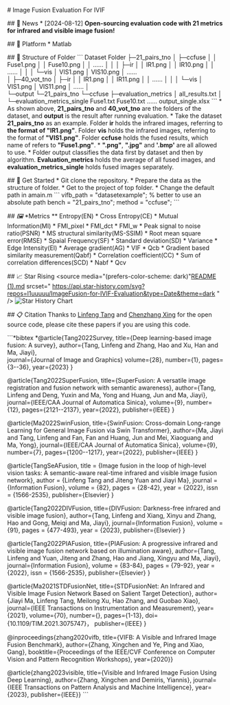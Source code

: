 \# Image Fusion Evaluation For IVIF


\## 📰 News
\* [2024-08-12] **Open-sourcing evaluation code with 21 metrics for infrared and visible image fusion!** 

\## 🗼 Platform
\* Matlab

\## 🚩 Structure of Folder
\```
Dataset Folder
    ├─21_pairs_tno
    │  ├─ccfuse
    │  │    Fuse1.png
    │  │    Fuse10.png
    │  │    ......
    │  │
    │  ├─ir
    │  │    IR1.png
    │  │    IR10.png
    │  │    ......
    │  │
    │  └─vis
    │       VIS1.png
    │       VIS10.png
    │       ......     
    │
    ├─40_vot_tno
    │  ├─ir
    │  │    IR1.png
    │  │    IR11.png
    │  │    ......
    │  │
    │  └─vis
    │       VIS1.png
    │       VIS11.png
    │       ......
    │       
    └─output
        └─21_pairs_tno
            └─ccfuse
                ├─evaluation_metrics
                │      all_results.txt
                │
                └─evaluation_metrics_single
                        Fuse1.txt
                        Fuse10.txt
                        ......
                        output_single.xlsx
\```
\* As shown above, **21_pairs_tno** and **40_vot_tno** are the folders of the dataset, and **output** is the result after running evaluation.
\* Take the dataset **21_pairs_tno** as an example. Folder **ir** holds the infrared images, referring to **the format of "IR1.png"**. Folder **vis** holds the infrared images, referring to the format of **"VIS1.png"**. Folder **ccfuse** holds the fused results, which name of refers to **"Fuse1.png"**. 
\* **".png"**, **".jpg"** and **'.bmp'** are all allowed to use.
\* Folder output classifies the data first by dataset and then by algorithm. **Evaluation_metrics** holds the average of all fused images, and **evaluation_metrics_single** holds fused images separately.


\## 💁 Get Started
\* Git clone the repository.
\* Prepare the data as the structure of folder.
\* Get to the project of top folder. 
\* Change the default path in amain.m
\```
vifb_path = "datasetexample\"; % better to use an absolute path
bench = "21_pairs_tno";
method = "ccfuse";
\```
    
*##* *🖼️* *Metrics
** Entropy(EN)
\* Cross Entropy(CE)
\* Mutual Information(MI)
\* FMI_pixel
\* FMI_dct
\* FMI_w
\* Peak signal to noise ratio(PSNR)
\* MS structural similarity(MS-SSIM)
\* Root mean square error(RMSE)
\* Spaial Frequency(SF)
\* Standard deviation(SD)
\* Variance
\* Edge Intensity(EI)
\* Average gradient(AG)
\* VIF
\* Qcb
\* Gradient based similarity measurement(Qabf)
\* Correlation coefficient(CC)
\* Sum of correlation differences(SCD)
\* Nabf
\* Qcv






\## 📈 Star Rising
<picture>
  <source
    media="(prefers-color-scheme: dark)"[README (1).md](README%20%281%29.md)
    srcset="
      https://api.star-history.com/svg?repos=l1uuuuu/ImageFusion-for-IVIF-Evaluation&type=Date&theme=dark
    "
  />
  <source
    media="(prefers-color-scheme: light)"
    srcset="
      https://api.star-history.com/svg?repos=l1uuuuu/ImageFusion-for-IVIF-Evaluation&type=Date
    "
  />
  <img
    alt="Star History Chart"
    src="https://api.star-history.com/svg?repos=l1uuuuu/ImageFusion-for-IVIF-Evaluation&type=Date"
  />
</picture>



\## 📋 Citation
Thanks to [Linfeng Tang](*https://github.com/Linfeng-Tang/Image-Fusion/tree/main*) and [Chenzhang Xing](*https://github.com/xingchenzhang/VIFB*) for the open source code, please cite these papers if you are using this code.

\```*bibtex
*@article{Tang2022Survey,
  title={Deep learning-based image fusion: A survey},
  author={Tang, Linfeng and Zhang, Hao and Xu, Han and Ma, Jiayi},  
  journal={Journal of Image and Graphics}
  volume={28},
  number={1},
  pages={3--36},
  year={2023}
}


@article{Tang2022SuperFusion,
  title={SuperFusion: A versatile image registration and fusion network with semantic awareness},
  author={Tang, Linfeng and Deng, Yuxin and Ma, Yong and Huang, Jun and Ma, Jiayi},
  journal={IEEE/CAA Journal of Automatica Sinica},
  volume={9},
  number={12},
  pages={2121--2137},
  year={2022},
  publisher={IEEE}
}


@article{Ma2022SwinFusion,
  title={SwinFusion: Cross-domain Long-range Learning for General Image Fusion via Swin Transformer},
  author={Ma, Jiayi and Tang, Linfeng and Fan, Fan and Huang, Jun and Mei, Xiaoguang and Ma, Yong},
  journal={IEEE/CAA Journal of Automatica Sinica},
  volume={9},
  number={7},
  pages={1200--1217},
  year={2022},
  publisher={IEEE}
}


@article{TangSeAFusion,
title = {Image fusion in the loop of high-level vision tasks: A semantic-aware real-time infrared and visible image fusion network},
author = {Linfeng Tang and Jiteng Yuan and Jiayi Ma},
journal = {Information Fusion},
volume = {82},
pages = {28-42},
year = {2022},
issn = {1566-2535},
publisher={Elsevier}
}


@article{Tang2022DIVFusion,
  title={DIVFusion: Darkness-free infrared and visible image fusion},
  author={Tang, Linfeng and Xiang, Xinyu and Zhang, Hao and Gong, Meiqi and Ma, Jiayi},
  journal={Information Fusion},
  volume = {91},
  pages = {477-493},
  year = {2023},
  publisher={Elsevier}
}


@article{Tang2022PIAFusion,
  title={PIAFusion: A progressive infrared and visible image fusion network based on illumination aware},
  author={Tang, Linfeng and Yuan, Jiteng and Zhang, Hao and Jiang, Xingyu and Ma, Jiayi},
  journal={Information Fusion},
  volume = {83-84},
  pages = {79-92},
  year = {2022},
  issn = {1566-2535},
  publisher={Elsevier}
}


@article{Ma2021STDFusionNet,
  title={STDFusionNet: An Infrared and Visible Image Fusion Network Based on Salient Target Detection},
  author={Jiayi Ma, Linfeng Tang, Meilong Xu, Hao Zhang, and Guobao Xiao},
  journal={IEEE Transactions on Instrumentation and Measurement},
  year={2021},
  volume={70},
  number={},
  pages={1-13},
  doi={10.1109/TIM.2021.3075747}，
  publisher={IEEE}
}



@inproceedings{zhang2020vifb,
title={VIFB: A Visible and Infrared Image Fusion Benchmark},
author={Zhang, Xingchen and Ye, Ping and Xiao, Gang},
booktitle={Proceedings of the IEEE/CVF Conference on Computer Vision and Pattern Recognition Workshops},
year={2020}}  


@article{zhang2023visible,
title={Visible and Infrared Image Fusion Using Deep Learning},
author={Zhang, Xingchen and Demiris, Yiannis},
journal={IEEE Transactions on Pattern Analysis and Machine Intelligence},
year={2023},
publisher={IEEE}}
\```
